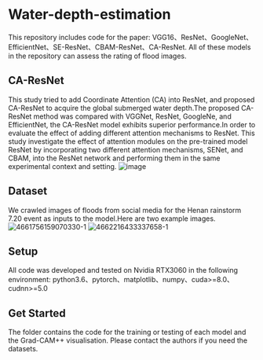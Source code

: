 # Water-depth-estimation
This repository includes code for the paper: VGG16、ResNet、GoogleNet、EfficientNet、SE-ResNet、CBAM-ResNet、CA-ResNet.
All of these models in the repository can assess the rating of flood images.
## CA-ResNet
This study tried to add Coordinate Attention (CA) into ResNet, and proposed CA-ResNet to acquire the global submerged water depth.The proposed CA-ResNet method was compared with VGGNet, ResNet, GoogleNe, and EfficientNet, the CA-ResNet model exhibits superior performance.In order to evaluate the effect of adding different attention mechanisms to ResNet. This study investigate the effect of attention modules on the pre-trained model ResNet by incorporating two different attention mechanisms, SENet, and CBAM, into the ResNet network and performing them in the same experimental context and setting. 
![image](https://github.com/powerchen16/water-depth-estimation/assets/155006365/4db1a347-ea66-4aa6-a42b-975b31e00553)
## Dataset
We crawled images of floods from social media for the Henan rainstorm 7.20 event as inputs to the model.Here are two example images.
![4661756159070330-1](https://github.com/powerchen16/water-depth-estimation/assets/155006365/478fd696-ae01-4f35-b2f5-23cb43a4282a)
![4662216433337658-1](https://github.com/powerchen16/water-depth-estimation/assets/155006365/3065b191-90c4-4ca5-aeda-8216bfb70162)
## Setup
All code was developed and tested on Nvidia RTX3060 in the following environment:
python3.6、pytorch、matplotlib、numpy、cuda>=8.0、cudnn>=5.0
## Get Started
The folder contains the code for the training or testing of each model and the Grad-CAM++ visualisation. Please contact the authors if you need the datasets.
